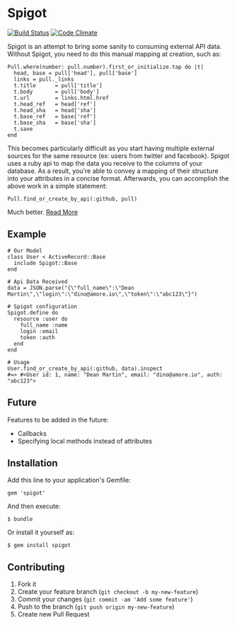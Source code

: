 # Spigot

[![Build Status](https://travis-ci.org/mwerner/spigot.png?branch=master)](https://travis-ci.org/mwerner/spigot)
[![Code Climate](https://codeclimate.com/github/mwerner/spigot.png)](https://codeclimate.com/github/mwerner/spigot)

Spigot is an attempt to bring some sanity to consuming external API data. Without Spigot, you need
to do this manual mapping at creation, such as:

    Pull.where(number: pull.number).first_or_initialize.tap do |t|
      head, base = pull['head'], pull['base']
      links = pull._links
      t.title      = pull['title']
      t.body       = pull['body']
      t.url        = links.html.href
      t.head_ref   = head['ref']
      t.head_sha   = head['sha']
      t.base_ref   = base['ref']
      t.base_sha   = base['sha']
      t.save
    end

This becomes particularly difficult as you start having multiple external sources for the same resource (ex: users from twitter and facebook).
Spigot uses a ruby api to map the data you receive to the columns of your database. As a result, you're
able to convey a mapping of their structure into your attributes in a concise format. Afterwards, you can accomplish the above work in a simple statement:

    Pull.find_or_create_by_api(:github, pull)

Much better. [Read More](https://github.com/mwerner/spigot/wiki)

## Example

    # Our Model
    class User < ActiveRecord::Base
      include Spigot::Base
    end

    # Api Data Received
    data = JSON.parse("{\"full_name\":\"Dean Martin\",\"login\":\"dino@amore.io\",\"token\":\"abc123\"}")

    # Spigot configuration
    Spigot.define do
      resource :user do
        full_name :name
        login :email
        token :auth
      end
    end

    # Usage
    User.find_or_create_by_api(:github, data).inspect
    #=> #<User id: 1, name: "Dean Martin", email: "dino@amore.io", auth: "abc123">

## Future

Features to be added in the future:

- Callbacks
- Specifying local methods instead of attributes

## Installation

Add this line to your application's Gemfile:

    gem 'spigot'

And then execute:

    $ bundle

Or install it yourself as:

    $ gem install spigot

## Contributing

1. Fork it
2. Create your feature branch (`git checkout -b my-new-feature`)
3. Commit your changes (`git commit -am 'Add some feature'`)
4. Push to the branch (`git push origin my-new-feature`)
5. Create new Pull Request
